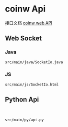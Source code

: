 #  coinw  Api

接口文档 [coinw web  API](https://www.coinw.com/front/API)

## Web Socket

### Java 

```sh
src/main/java/SocketIo.java
```

### JS

```sh
src/main/js/SocketIo.html
```

## Python Api 

<br/>

```sh
src/main/py/api.py
```